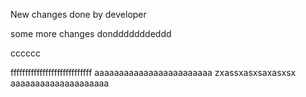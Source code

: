 New changes done by developer

some more changes dondddddddeddd


cccccc

ffffffffffffffffffffffffffff
aaaaaaaaaaaaaaaaaaaaaaaa
zxassxasxsaxasxsx
aaaaaaaaaaaaaaaaaaaa
